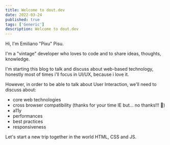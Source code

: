 ```yaml
---
title: Welcome to dout.dev
date: 2022-03-24
published: true
tags: ['Generic']
description: Welcome to dout.dev
---
```


Hi, I'm Emiliano "Pixu" Pisu.

I'm a "vintage" developer who loves to code and to share ideas, thoughts, knowledge.

I'm starting this blog to talk and discuss about web-based technology, honestly most of times i'll focus in UI/UX, because i love it.

However, in order to be able to talk about User Interaction, we'll need to discuss about:
- core web technologies
- cross browser compatibility (thanks for your time IE but… no thanks!!! 🤣)
- a11y
- performances
- best practices
- responsiveness

Let's start a new trip together in the world HTML, CSS and JS.
